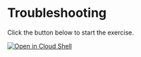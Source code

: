 # Troubleshooting

Click the button below to start the exercise.

[![Open in Cloud Shell](https://gstatic.com/cloudssh/images/open-btn.svg)](https://shell.cloud.google.com/cloudshell/open?cloudshell_git_repo=https://github.com/WeScale/kubernetes-formation&cloudshell_tutorial=Day-3/troubleshooting/tutorial.md&show=terminal&ephemeral=true&cloudshell_git_branch=master)
